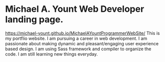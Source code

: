 # Michael A. Yount Web Developer landing page.


https://michael-yount.github.io/MichaelAYountProgrammerWebSite/
This is my portflio website. I am pursuing a career in web development. I am passionate about making dynamic and pleasant/engaging user experience based design. I am using Sass framework and compiler to organize the code. I am still learning new things everyday. 
